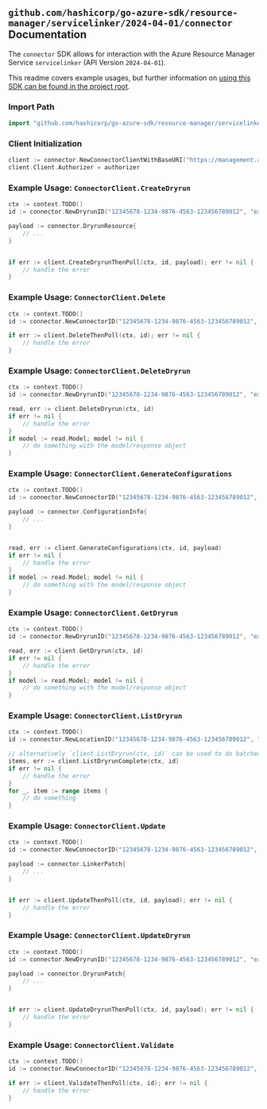 
## `github.com/hashicorp/go-azure-sdk/resource-manager/servicelinker/2024-04-01/connector` Documentation

The `connector` SDK allows for interaction with the Azure Resource Manager Service `servicelinker` (API Version `2024-04-01`).

This readme covers example usages, but further information on [using this SDK can be found in the project root](https://github.com/hashicorp/go-azure-sdk/tree/main/docs).

### Import Path

```go
import "github.com/hashicorp/go-azure-sdk/resource-manager/servicelinker/2024-04-01/connector"
```


### Client Initialization

```go
client := connector.NewConnectorClientWithBaseURI("https://management.azure.com")
client.Client.Authorizer = authorizer
```


### Example Usage: `ConnectorClient.CreateDryrun`

```go
ctx := context.TODO()
id := connector.NewDryrunID("12345678-1234-9876-4563-123456789012", "example-resource-group", "locationValue", "dryrunValue")

payload := connector.DryrunResource{
	// ...
}


if err := client.CreateDryrunThenPoll(ctx, id, payload); err != nil {
	// handle the error
}
```


### Example Usage: `ConnectorClient.Delete`

```go
ctx := context.TODO()
id := connector.NewConnectorID("12345678-1234-9876-4563-123456789012", "example-resource-group", "locationValue", "connectorValue")

if err := client.DeleteThenPoll(ctx, id); err != nil {
	// handle the error
}
```


### Example Usage: `ConnectorClient.DeleteDryrun`

```go
ctx := context.TODO()
id := connector.NewDryrunID("12345678-1234-9876-4563-123456789012", "example-resource-group", "locationValue", "dryrunValue")

read, err := client.DeleteDryrun(ctx, id)
if err != nil {
	// handle the error
}
if model := read.Model; model != nil {
	// do something with the model/response object
}
```


### Example Usage: `ConnectorClient.GenerateConfigurations`

```go
ctx := context.TODO()
id := connector.NewConnectorID("12345678-1234-9876-4563-123456789012", "example-resource-group", "locationValue", "connectorValue")

payload := connector.ConfigurationInfo{
	// ...
}


read, err := client.GenerateConfigurations(ctx, id, payload)
if err != nil {
	// handle the error
}
if model := read.Model; model != nil {
	// do something with the model/response object
}
```


### Example Usage: `ConnectorClient.GetDryrun`

```go
ctx := context.TODO()
id := connector.NewDryrunID("12345678-1234-9876-4563-123456789012", "example-resource-group", "locationValue", "dryrunValue")

read, err := client.GetDryrun(ctx, id)
if err != nil {
	// handle the error
}
if model := read.Model; model != nil {
	// do something with the model/response object
}
```


### Example Usage: `ConnectorClient.ListDryrun`

```go
ctx := context.TODO()
id := connector.NewLocationID("12345678-1234-9876-4563-123456789012", "example-resource-group", "locationValue")

// alternatively `client.ListDryrun(ctx, id)` can be used to do batched pagination
items, err := client.ListDryrunComplete(ctx, id)
if err != nil {
	// handle the error
}
for _, item := range items {
	// do something
}
```


### Example Usage: `ConnectorClient.Update`

```go
ctx := context.TODO()
id := connector.NewConnectorID("12345678-1234-9876-4563-123456789012", "example-resource-group", "locationValue", "connectorValue")

payload := connector.LinkerPatch{
	// ...
}


if err := client.UpdateThenPoll(ctx, id, payload); err != nil {
	// handle the error
}
```


### Example Usage: `ConnectorClient.UpdateDryrun`

```go
ctx := context.TODO()
id := connector.NewDryrunID("12345678-1234-9876-4563-123456789012", "example-resource-group", "locationValue", "dryrunValue")

payload := connector.DryrunPatch{
	// ...
}


if err := client.UpdateDryrunThenPoll(ctx, id, payload); err != nil {
	// handle the error
}
```


### Example Usage: `ConnectorClient.Validate`

```go
ctx := context.TODO()
id := connector.NewConnectorID("12345678-1234-9876-4563-123456789012", "example-resource-group", "locationValue", "connectorValue")

if err := client.ValidateThenPoll(ctx, id); err != nil {
	// handle the error
}
```
